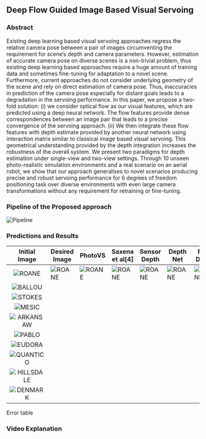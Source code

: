 ## Deep  Flow  Guided  Image  Based  Visual  Servoing

### Abstract

Existing  deep  learning  based  visual  servoing  approaches  regress  the  relative  camera  pose  between  a  pair  of images  circumventing  the  requirement  for  scene’s  depth  and camera  parameters.  However,  estimation  of  accurate  camera pose  on  diverse  scenes  is  a  non-trivial  problem,  thus  existing deep  learning  based  approaches  require  a  huge  amount  of training  data  and  sometimes  fine-tuning  for  adaptation  to  a novel scene. Furthermore, current approaches do not consider underlying geometry of the scene and rely on direct estimation of camera pose. Thus, inaccuracies in prediction of the camera pose  especially  for  distant  goals  leads  to  a  degradation  in  the servoing  performance.  In  this  paper,  we  propose  a  two-fold solution:  (i)  we  consider  optical  flow  as  our  visual  features, which  are  predicted  using  a  deep  neural  network.  The  flow features provide dense correspondences between an image pair that  leads  to  a  precise  convergence  of  the  servoing  approach. (ii)  We  then  integrate  these  flow  features  with  depth  estimate  provided  by  another  neural  network  using  interaction matrix  similar  to  classical  image  based  visual  servoing.  This geometrical  understanding  provided  by  the  depth  integration increases the robustness of the overall system. We present two paradigms  for  depth  estimation  under  single-view  and  two-view  settings.  Through  10  unseen  photo-realistic  simulation environments  and  a  real  scenario  on  an  aerial  robot,  we  show that  our  approach  generalises  to  novel  scenarios  producing precise   and   robust   servoing   performance   for   6   degrees   of freedom  positioning  task  over  diverse  environments  with  even large  camera  transformations  without  any  requirement  for retraining  or  fine-tuning. 

### Pipeline of the Proposed approach

![Pipeline](https://i.imgur.com/8VOqFsb.png)
### Predictions and Results
|Initial Image| Desired Image|PhotoVS| Saxena et al[4]  | Sensor Depth  | Depth Net  | Flow Depth  |
|:-:|---|---|---|---|---|---|
|  ![ROANE](https://raw.githubusercontent.com/harishyvs/FlowBasedIBVS/master/Work/TrueDepth/ROANE/init.png ) |  ![ROANE](https://raw.githubusercontent.com/harishyvs/FlowBasedIBVS/master/Work/TrueDepth/ROANE/des.png ) |![ROANE](https://raw.githubusercontent.com/harishyvs/FlowBasedIBVS/master/Work/PhotoVS/ROANE/ferror.png )   |  ![ROANE](https://raw.githubusercontent.com/harishyvs/FlowBasedIBVS/master/Work/ICRA17/ROANE/ferror.png ) | ![ROANE](https://raw.githubusercontent.com/harishyvs/FlowBasedIBVS/master/Work/TrueDepth/ROANE/ferror.png)  |  ![ROANE](https://raw.githubusercontent.com/harishyvs/FlowBasedIBVS/master/Work/DepthNetwork/ROANE/ferror.png ) | ![ROANE](https://raw.githubusercontent.com/harishyvs/FlowBasedIBVS/master/Work/FlowDepth/ROANE/ferror.png)  |
| ![BALLOU](https://raw.githubusercontent.com/harishyvs/FlowBasedIBVS/master/Work/TrueDepth/BALLOU/init.png)  |   |   |   |   |   |   |
|  ![STOKES](https://raw.githubusercontent.com/harishyvs/FlowBasedIBVS/master/Work/TrueDepth/STOKES/init.png ) |   |   |   |   |   |   |
|   ![MESIC](https://raw.githubusercontent.com/harishyvs/FlowBasedIBVS/master/Work/TrueDepth/MESIC/init.png)|   |   |   |   |   |   |
|   ![ARKANSAW](https://raw.githubusercontent.com/harishyvs/FlowBasedIBVS/master/Work/TrueDepth/ARKANSAW/init.png)|   |   |   |   |   |   |
|  ![PABLO](https://raw.githubusercontent.com/harishyvs/FlowBasedIBVS/master/Work/TrueDepth/PABLO/init.png) |   |   |   |   |   |   |
|  ![EUDORA](https://raw.githubusercontent.com/harishyvs/FlowBasedIBVS/master/Work/TrueDepth/EUDORA/init.png) |   |   |   |   |   |   |
|  ![QUANTICO](https://raw.githubusercontent.com/harishyvs/FlowBasedIBVS/master/Work/TrueDepth/QUANTICO/init.png) |   |   |   |   |   |   |
| ![HILLSDALE](https://raw.githubusercontent.com/harishyvs/FlowBasedIBVS/master/Work/TrueDepth/HILLSDALE/init.png)  |   |   |   |   |   |   |
| ![DENMARK](https://raw.githubusercontent.com/harishyvs/FlowBasedIBVS/master/Work/TrueDepth/DENMARK/init.png) |   |   |   |   |   |   |
Error table
### Video Explanation

